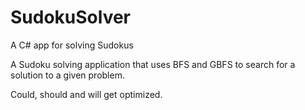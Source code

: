 # SudokuSolver
A C# app for solving Sudokus

A Sudoku solving application that uses BFS and GBFS to search for a solution to a given problem.

Could, should and will get optimized.
